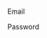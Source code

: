 <label for="email">Email</label>
<sc-input type="email" required name="email" id="email"></sc-input>

<label for="password">Password</label>
<sc-input type="password" required name="password" maxlength="6" id="password">
</sc-input>
